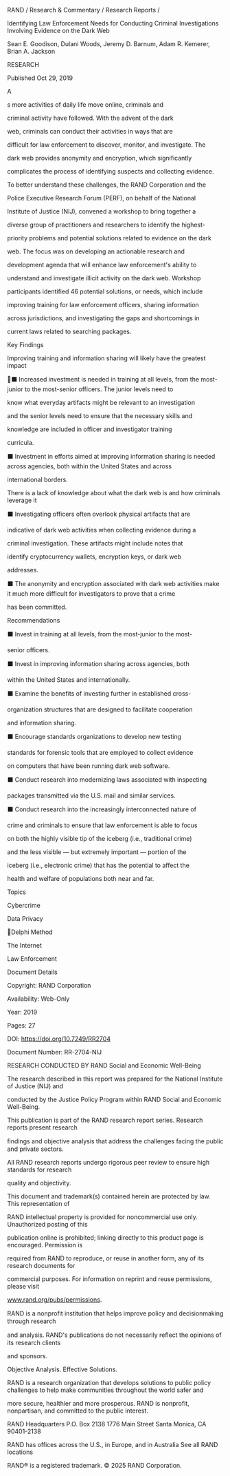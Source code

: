 RAND / Research & Commentary / Research Reports /

Identifying Law Enforcement Needs for
Conducting Criminal Investigations
Involving Evidence on the Dark Web

Sean E. Goodison, Dulani Woods, Jeremy D. Barnum, Adam R. Kemerer, Brian A. Jackson

RESEARCH

Published Oct 29, 2019

A

s more activities of daily life move online, criminals and

criminal activity have followed. With the advent of the dark

web, criminals can conduct their activities in ways that are

difficult for law enforcement to discover, monitor, and investigate. The

dark web provides anonymity and encryption, which significantly

complicates the process of identifying suspects and collecting evidence.

To better understand these challenges, the RAND Corporation and the

Police Executive Research Forum (PERF), on behalf of the National

Institute of Justice (NIJ), convened a workshop to bring together a

diverse group of practitioners and researchers to identify the highest-

priority problems and potential solutions related to evidence on the dark

web. The focus was on developing an actionable research and

development agenda that will enhance law enforcement's ability to

understand and investigate illicit activity on the dark web. Workshop

participants identified 46 potential solutions, or needs, which include

improving training for law enforcement officers, sharing information

across jurisdictions, and investigating the gaps and shortcomings in

current laws related to searching packages.

Key Findings

Improving training and information sharing will likely have the greatest
impact

⬛ Increased investment is needed in training at all levels, from the
most-junior to the most-senior officers. The junior levels need to

know what everyday artifacts might be relevant to an investigation

and the senior levels need to ensure that the necessary skills and

knowledge are included in officer and investigator training

curricula.

⬛ Investment in efforts aimed at improving information sharing is
needed across agencies, both within the United States and across

international borders.

There is a lack of knowledge about what the dark web is and how
criminals leverage it

⬛ Investigating officers often overlook physical artifacts that are

indicative of dark web activities when collecting evidence during a

criminal investigation. These artifacts might include notes that

identify cryptocurrency wallets, encryption keys, or dark web

addresses.

⬛ The anonymity and encryption associated with dark web activities
make it much more difficult for investigators to prove that a crime

has been committed.

Recommendations

⬛ Invest in training at all levels, from the most-junior to the most-

senior officers.

⬛ Invest in improving information sharing across agencies, both

within the United States and internationally.

⬛ Examine the benefits of investing further in established cross-

organization structures that are designed to facilitate cooperation

and information sharing.

⬛ Encourage standards organizations to develop new testing

standards for forensic tools that are employed to collect evidence

on computers that have been running dark web software.

⬛ Conduct research into modernizing laws associated with inspecting

packages transmitted via the U.S. mail and similar services.

⬛ Conduct research into the increasingly interconnected nature of

crime and criminals to ensure that law enforcement is able to focus

on both the highly visible tip of the iceberg (i.e., traditional crime)

and the less visible — but extremely important — portion of the

iceberg (i.e., electronic crime) that has the potential to affect the

health and welfare of populations both near and far.

Topics

Cybercrime

Data Privacy

Delphi Method

The Internet

Law Enforcement

Document Details

Copyright: RAND Corporation

Availability: Web-Only

Year: 2019

Pages: 27

DOI: https://doi.org/10.7249/RR2704

Document Number: RR-2704-NIJ

RESEARCH CONDUCTED BY
RAND Social and Economic Well-Being

The research described in this report was prepared for the National Institute of Justice (NIJ) and

conducted by the Justice Policy Program within RAND Social and Economic Well-Being.

This publication is part of the RAND research report series. Research reports present research

ﬁndings and objective analysis that address the challenges facing the public and private sectors.

All RAND research reports undergo rigorous peer review to ensure high standards for research

quality and objectivity.

This document and trademark(s) contained herein are protected by law. This representation of

RAND intellectual property is provided for noncommercial use only. Unauthorized posting of this

publication online is prohibited; linking directly to this product page is encouraged. Permission is

required from RAND to reproduce, or reuse in another form, any of its research documents for

commercial purposes. For information on reprint and reuse permissions, please visit

www.rand.org/pubs/permissions.

RAND is a nonproﬁt institution that helps improve policy and decisionmaking through research

and analysis. RAND's publications do not necessarily reﬂect the opinions of its research clients

and sponsors.

Objective Analysis.
Effective Solutions.

RAND is a research organization that develops solutions to public policy challenges to help make communities throughout the world safer and

more secure, healthier and more prosperous. RAND is nonprofit, nonpartisan, and committed to the public interest.

RAND Headquarters
P.O. Box 2138
1776 Main Street
Santa Monica, CA 90401-2138

RAND has offices across the U.S., in Europe, and in Australia
See all RAND locations

RAND® is a registered trademark. © 2025 RAND Corporation.

